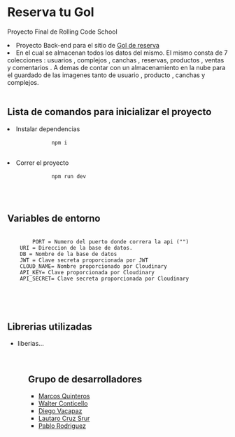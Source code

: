<!DOCTYPE html>
<html>
<body>  
    <main>
    <h1>Reserva tu Gol</h1>
    <p>Proyecto Final de Rolling Code School </p>
    <li>Proyecto Back-end para el sitio de <a href="https://github.com/walterconticello/proyectofinal-front-grupo1">Gol de reserva</a></li>
   <li>En el cual se almacenan todos los datos del mismo.
     El mismo consta de 7 colecciones : usuarios , complejos , canchas , reservas, productos , ventas y comentarios . A demas de contar con un almacenamiento en la nube para el guardado de las imagenes tanto de usuario , producto , canchas y complejos.</li>
        <br>
        <h2>Lista de comandos para inicializar el proyecto</h2>
        <li>Instalar dependencias</li>
        <pre>
            <code>npm i</code>
        </pre>
        <li>Correr el proyecto</li>
        <pre>
            <code>npm run dev</code>
        </pre>
      <br>
      <h2>Variables de entorno</h2>
        <pre>
            <code>
        PORT = Numero del puerto donde correra la api ("")
    URI = Direccion de la base de datos.
    DB = Nombre de la base de datos
    JWT = Clave secreta proporcionada por JWT
    CLOUD_NAME= Nombre proporcionado por Cloudinary
    API_KEY= Clave proporcionada por Cloudinary
    API_SECRET= Clave secreta proporcionada por Cloudinary
                </code>
            </pre>
      <br>
        <h2>Librerias utilizadas</h2>
        <ul><li>liberias...</li><ul>
        <br>
        <h2>Grupo de desarrolladores</h2>
            <ul>
                <li><a href="https://github.com/marcosquinteros">Marcos Quinteros</a></li>
                <li><a href="https://github.com/walterconticello">Walter Conticello</a></li>
                <li><a href="https://github.com/diegovacapaz">Diego Vacapaz</a></li>
                <li><a href="https://github.com/LautaroCruzSrur">Lautaro Cruz Srur</a></li>
                <li><a href="https://github.com/PabloRodriguez95">Pablo Rodriguez</a></li>
            </ul>
    <main/>        
</body>
</html>
